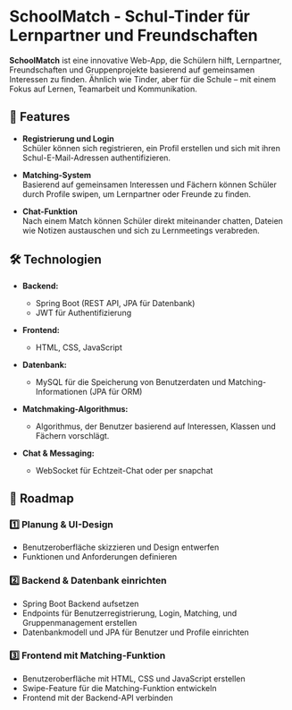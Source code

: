 # SchoolMatch - Schul-Tinder für Lernpartner und Freundschaften

**SchoolMatch** ist eine innovative Web-App, die Schülern hilft, Lernpartner, Freundschaften und Gruppenprojekte basierend auf gemeinsamen Interessen zu finden. Ähnlich wie Tinder, aber für die Schule – mit einem Fokus auf Lernen, Teamarbeit und Kommunikation.

## 🚀 Features

- **Registrierung und Login**  
  Schüler können sich registrieren, ein Profil erstellen und sich mit ihren Schul-E-Mail-Adressen authentifizieren.

- **Matching-System**  
  Basierend auf gemeinsamen Interessen und Fächern können Schüler durch Profile swipen, um Lernpartner oder Freunde zu finden.

- **Chat-Funktion**  
  Nach einem Match können Schüler direkt miteinander chatten, Dateien wie Notizen austauschen und sich zu Lernmeetings verabreden.


## 🛠️ Technologien

- **Backend:**  
  - Spring Boot (REST API, JPA für Datenbank)
  - JWT für Authentifizierung

- **Frontend:**  
  - HTML, CSS, JavaScript

- **Datenbank:**  
  - MySQL für die Speicherung von Benutzerdaten und Matching-Informationen (JPA für ORM)

- **Matchmaking-Algorithmus:**  
  - Algorithmus, der Benutzer basierend auf Interessen, Klassen und Fächern vorschlägt.

- **Chat & Messaging:**  
  - WebSocket für Echtzeit-Chat oder per snapchat 

## 📅 Roadmap

### **1️⃣ Planung & UI-Design**  
- Benutzeroberfläche skizzieren und Design entwerfen  
- Funktionen und Anforderungen definieren

### **2️⃣ Backend & Datenbank einrichten**  
- Spring Boot Backend aufsetzen  
- Endpoints für Benutzerregistrierung, Login, Matching, und Gruppenmanagement erstellen  
- Datenbankmodell und JPA für Benutzer und Profile einrichten

### **3️⃣ Frontend mit Matching-Funktion**  
- Benutzeroberfläche mit HTML, CSS und JavaScript erstellen  
- Swipe-Feature für die Matching-Funktion entwickeln  
- Frontend mit der Backend-API verbinden
